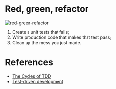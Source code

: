 # Red, green, refactor

![red-green-refactor](https://cloud.githubusercontent.com/assets/37059/11930617/fbde51a4-a7dc-11e5-84e9-64882ee157f5.jpg)

1. Create a unit tests that fails;
1. Write production code that makes that test pass;
1. Clean up the mess you just made.

# References
+ [The Cycles of TDD](http://blog.cleancoder.com/uncle-bob/2014/12/17/TheCyclesOfTDD.html)
+ [Test-driven development](https://en.wikipedia.org/wiki/Test-driven_development)
